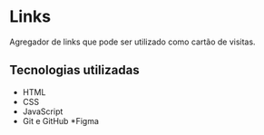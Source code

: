 # Links
Agregador de links que pode ser utilizado como cartão de visitas.

## Tecnologias utilizadas

* HTML
* CSS
* JavaScript
* Git e GitHub
*Figma

 
